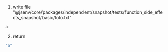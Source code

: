 1. write file "@jsenv/core/packages/independent/snapshot/tests/function_side_effects_snapshot/basic/toto.txt"
```txt
a
```

2. return
```js
"a"
```